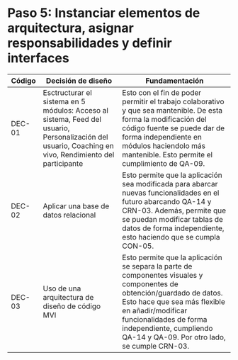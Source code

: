 # Paso 5: Instanciar elementos de arquitectura, asignar responsabilidades y definir interfaces

| Código | Decisión de diseño | Fundamentación|
|---|---|---|
DEC-01 | Esctructurar el sistema en 5 módulos: Acceso al sistema, Feed del usuario, Personalización del usuario, Coaching en vivo, Rendimiento del participante | Esto con el fin de poder permitir el trabajo colaborativo y que sea mantenible. De esta forma la modificación del código fuente se puede dar de forma independiente en módulos haciendolo más mantenible. Esto permite el cumplimiento de QA-09. 
DEC-02| Aplicar una base de datos relacional | Esto permite que la aplicación sea modificada para abarcar nuevas funcionalidades en el futuro abarcando QA-14 y CRN-03. Además, permite que se puedan modificar tablas de datos de forma independiente, esto haciendo que se cumpla CON-05.
DEC-03 | Uso de una arquitectura de diseño de código MVI | Esto permite que la aplicación se separa la parte de componentes visuales y componentes de obtención/guardado de datos. Esto hace que sea más flexible en añadir/modificar funcionalidades de forma independiente, cumpliendo QA-14 y QA-09. Por otro lado, se cumple CRN-03.